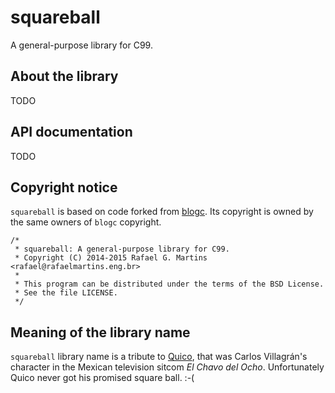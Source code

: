 # squareball

A general-purpose library for C99.

## About the library

TODO

## API documentation

TODO

## Copyright notice

``squareball`` is based on code forked from [blogc](https://github.com/blogc/blogc). Its copyright is owned by the same owners of ``blogc`` copyright.

    /*
     * squareball: A general-purpose library for C99.
     * Copyright (C) 2014-2015 Rafael G. Martins <rafael@rafaelmartins.eng.br>
     *
     * This program can be distributed under the terms of the BSD License.
     * See the file LICENSE.
     */


## Meaning of the library name

``squareball`` library name is a tribute to [Quico](http://hero.wikia.com/wiki/Quico), that was Carlos Villagrán's character in the Mexican television sitcom *El Chavo del Ocho*. Unfortunately Quico never got his promised square ball. :-(
